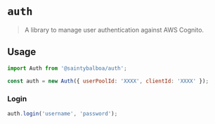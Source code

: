 # `auth`

> A library to manage user authentication against AWS Cognito.

## Usage

```js
import Auth from '@saintybalboa/auth';

const auth = new Auth({ userPoolId: 'XXXX', clientId: 'XXXX' });
```

### Login

```js
auth.login('username', 'password');
```
